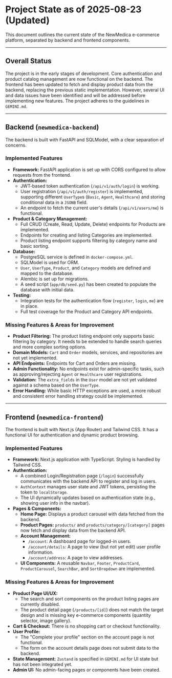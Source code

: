# Project State as of 2025-08-23 (Updated)

This document outlines the current state of the NewMedica e-commerce platform, separated by backend and frontend components.

---

## Overall Status

The project is in the early stages of development. Core authentication and product catalog management are now functional on the backend. The frontend has been updated to fetch and display product data from the backend, replacing the previous static implementation. However, several UI and data issues have been identified and will be addressed before implementing new features. The project adheres to the guidelines in `GEMINI.md`.

---

## Backend (`newmedica-backend`)

The backend is built with FastAPI and SQLModel, with a clear separation of concerns.

### Implemented Features

*   **Framework:** FastAPI application is set up with CORS configured to allow requests from the frontend.
*   **Authentication:**
    *   JWT-based token authentication (`/api/v1/auth/login`) is working.
    *   User registration (`/api/v1/auth/register`) is implemented, supporting different `UserType`s (`Basic`, `Agent`, `Healthcare`) and storing conditional data in a `JSONB` field.
    *   An endpoint to fetch the current user's details (`/api/v1/users/me`) is functional.
*   **Product & Category Management:**
    *   Full CRUD (Create, Read, Update, Delete) endpoints for Products are implemented.
    *   Endpoints for creating and listing Categories are implemented.
    *   Product listing endpoint supports filtering by category name and basic sorting.
*   **Database:**
    *   PostgreSQL service is defined in `docker-compose.yml`.
    *   SQLModel is used for ORM.
    *   `User`, `UserType`, `Product`, and `Category` models are defined and mapped to the database.
    *   Alembic is set up for migrations.
    *   A seed script (`app/db/seed.py`) has been created to populate the database with initial data.
*   **Testing:**
    *   Integration tests for the authentication flow (`register`, `login`, `me`) are in place.
    *   Full test coverage for the Product and Category API endpoints.

### Missing Features & Areas for Improvement

*   **Product Filtering:** The product listing endpoint only supports basic filtering by category. It needs to be extended to handle search queries and more complex sorting options.
*   **Domain Models:** `Cart` and `Order` models, services, and repositories are not yet implemented.
*   **API Endpoints:** Endpoints for Cart and Orders are missing.
*   **Admin Functionality:** No endpoints exist for admin-specific tasks, such as approving/rejecting `Agent` or `Healthcare` user registrations.
*   **Validation:** The `extra_fields` in the `User` model are not yet validated against a schema based on the `UserType`.
*   **Error Handling:** While basic HTTP exceptions are used, a more robust and consistent error handling strategy could be implemented.

---

## Frontend (`newmedica-frontend`)

The frontend is built with Next.js (App Router) and Tailwind CSS. It has a functional UI for authentication and dynamic product browsing.

### Implemented Features

*   **Framework:** Next.js application with TypeScript. Styling is handled by Tailwind CSS.
*   **Authentication:**
    *   A combined Login/Registration page (`/login`) successfully communicates with the backend API to register and log in users.
    *   `AuthContext` manages user state and JWT tokens, persisting the token to `localStorage`.
    *   The UI dynamically updates based on authentication state (e.g., showing user info in the navbar).
*   **Pages & Components:**
    *   **Home Page:** Displays a product carousel with data fetched from the backend.
    *   **Product Pages:** `products/` and `products/category/[category]` pages now fetch and display data from the backend API.
    *   **Account Management:**
        *   `/account`: A dashboard page for logged-in users.
        *   `/account/details`: A page to view (but not yet edit) user profile information.
        *   `/account/address`: A page to view addresses.
    *   **UI Components:** A reusable `Navbar`, `Footer`, `ProductCard`, `ProductCarousel`, `SearchBar`, and `SortDropdown` are implemented.

### Missing Features & Areas for Improvement

*   **Product Page UI/UX:**
    *   The search and sort components on the product listing pages are currently disabled.
    *   The product detail page (`/products/[id]`) does not match the target design and is missing key e-commerce components (quantity selector, image gallery).
*   **Cart & Checkout:** There is no shopping cart or checkout functionality.
*   **User Profile:**
    *   The "Complete your profile" section on the account page is not functional.
    *   The form on the account details page does not submit data to the backend.
*   **State Management:** `Zustand` is specified in `GEMINI.md` for UI state but has not been integrated yet.
*   **Admin UI:** No admin-facing pages or components have been created.
